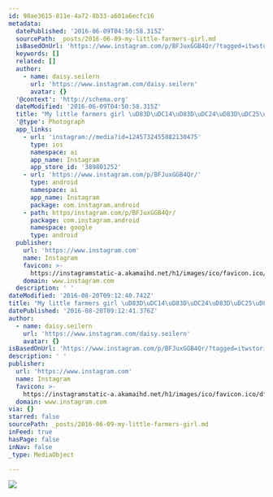 ```yaml
---
id: 98ae3615-811e-4a72-8b33-a601a6ecfc16
metadata:
  datePublished: '2016-06-09T04:50:58.315Z'
  sourcePath: _posts/2016-06-09-my-little-farmers-girl.md
  isBasedOnUrl: 'https://www.instagram.com/p/BFJuxGGB4Qr/?tagged=itwstories'
  keywords: []
  related: []
  author:
    - name: daisy.seilern
      url: 'https://www.instagram.com/daisy.seilern'
      avatar: {}
  '@context': 'http://schema.org'
  dateModified: '2016-06-09T04:50:58.315Z'
  title: "My little farmers girl \uD83D\uDC14\uD83D\uDC24\uD83D\uDC25\uD83D\uDC14"
  '@type': Photograph
  app_links:
    - url: 'instagram://media?id=1245732455882130475'
      type: ios
      namespace: ai
      app_name: Instagram
      app_store_id: '389801252'
    - url: 'https://www.instagram.com/p/BFJuxGGB4Qr/'
      type: android
      namespace: ai
      app_name: Instagram
      package: com.instagram.android
    - path: https/instagram.com/p/BFJuxGGB4Qr/
      package: com.instagram.android
      namespace: google
      type: android
  publisher:
    url: 'https://www.instagram.com'
    name: Instagram
    favicon: >-
      https://instagramstatic-a.akamaihd.net/h1/images/ico/favicon.ico/dfa85bb1fd63.ico
    domain: www.instagram.com
  description: ' '
dateModified: '2016-08-20T09:12:40.742Z'
title: "My little farmers girl \uD83D\uDC14\uD83D\uDC24\uD83D\uDC25\uD83D\uDC14"
datePublished: '2016-08-20T09:12:41.376Z'
author:
  - name: daisy.seilern
    url: 'https://www.instagram.com/daisy.seilern'
    avatar: {}
isBasedOnUrl: 'https://www.instagram.com/p/BFJuxGGB4Qr/?tagged=itwstories'
description: ' '
publisher:
  url: 'https://www.instagram.com'
  name: Instagram
  favicon: >-
    https://instagramstatic-a.akamaihd.net/h1/images/ico/favicon.ico/dfa85bb1fd63.ico
  domain: www.instagram.com
via: {}
starred: false
sourcePath: _posts/2016-06-09-my-little-farmers-girl.md
inFeed: true
hasPage: false
inNav: false
_type: MediaObject

---
```

![](https://s3-us-west-2.amazonaws.com/the-grid-img/p/46d5c1c3f02019a0dd804716674a1756c9bc8598.jpg)